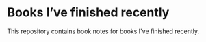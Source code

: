Books I’ve finished recently
=====

This repository contains book notes for books I've finished recently.

